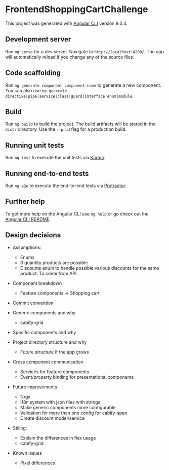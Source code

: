 # FrontendShoppingCartChallenge

This project was generated with [Angular CLI](https://github.com/angular/angular-cli) version 8.0.4.

## Development server

Run `ng serve` for a dev server. Navigate to `http://localhost:4200/`. The app will automatically reload if you change any of the source files.

## Code scaffolding

Run `ng generate component component-name` to generate a new component. You can also use `ng generate directive|pipe|service|class|guard|interface|enum|module`.

## Build

Run `ng build` to build the project. The build artifacts will be stored in the `dist/` directory. Use the `--prod` flag for a production build.

## Running unit tests

Run `ng test` to execute the unit tests via [Karma](https://karma-runner.github.io).

## Running end-to-end tests

Run `ng e2e` to execute the end-to-end tests via [Protractor](http://www.protractortest.org/).

## Further help

To get more help on the Angular CLI use `ng help` or go check out the [Angular CLI README](https://github.com/angular/angular-cli/blob/master/README.md).

## Design decisions

* Assumptions:
    * Enums
    * 0 quantity products are possible
    * Discounts enum to handle possible various discounts 
    for the same product. To come from API
    
* Component breakdown
    * Feature components -> Shopping cart
* Commit convention
* Generic components and why
    * cabify-grid
* Specific components and why
* Project directory structure and why
    * Future structure if the app grows
* Cross component communication
    * Services for feature components
    * Event/property binding for presentational components
* Future improvements
    * Nrgx
    * i18n system with json files with strings
    * Make generic components more configurable
    * Validation for more than one config for cabify-span
    * Create discount model/service
* Stiling:
    * Explain the differences in flex usage
    * cabify-grid
* Known issues
    * Pixel differences
